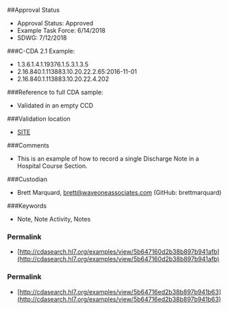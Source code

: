 ##Approval Status 

* Approval Status: Approved
* Example Task Force: 6/14/2018
* SDWG: 7/12/2018

###C-CDA 2.1 Example: 

* 1.3.6.1.4.1.19376.1.5.3.1.3.5
* 2.16.840.1.113883.10.20.22.2.65:2016-11-01
* 2.16.840.1.113883.10.20.22.4.202

###Reference to full CDA sample:

* Validated in an empty CCD

###Validation location

* [SITE](https://sitenv.org/sandbox-ccda/ccda-validator)


###Comments

* This is an example of how to record a single Discharge Note in a Hospital Course Section.

###Custodian

* Brett Marquard, brett@waveoneassociates.com (GitHub: brettmarquard)

###Keywords

* Note, Note Activity, Notes





### Permalink 

* [http://cdasearch.hl7.org/examples/view/5b647160d2b38b897b941afb](http://cdasearch.hl7.org/examples/view/5b647160d2b38b897b941afb)

### Permalink 

* [http://cdasearch.hl7.org/examples/view/5b64716ed2b38b897b941b63](http://cdasearch.hl7.org/examples/view/5b64716ed2b38b897b941b63)